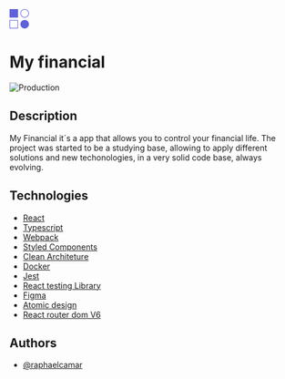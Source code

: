 
![Logo](/public/img/logo.png)


# My financial 

![Production](https://github.com/raphaelcamar/my-financial-front/actions/workflows/production-deployment.yml/badge.svg)

## Description
My Financial it´s a app that allows you to control your financial life. The project was started to be a studying base, allowing to apply different solutions and new techonologies, in a very solid code base, always evolving.


## Technologies

- <a href="[doc:introduction](https://pt-br.reactjs.org/)" target="_blank">React</a>
- <a href="[doc:introduction](https://www.typescriptlang.org/)" target="_blank">Typescript</a>
- <a href="[doc:introduction](https://webpack.js.org/)" target="_blank">Webpack</a>
- <a href="[doc:introduction](https://styled-components.com/)" target="_blank">Styled Components</a>
- <a href="[doc:introduction](https://blog.cleancoder.com/uncle-bob/2012/08/13/the-clean-architecture.html)" target="_blank">Clean Architeture</a>
- <a href="[doc:introduction](https://www.docker.com/)" target="_blank">Docker</a>
- <a href="[doc:introduction](https://jestjs.io/pt-BR/)" target="_blank">Jest</a>
- <a href="[doc:introduction](https://testing-library.com/docs/react-testing-library/intro/)" target="_blank">React testing Library</a>
- <a href="[doc:introduction](https://www.figma.com/)" target="_blank">Figma</a>
- <a href="[doc:introduction](https://atomicdesign.bradfrost.com/chapter-2/)" target="_blank">Atomic design</a>
- <a href="[doc:introduction](https://reactrouter.com/docs/en/v6/getting-started/overview)" target="_blank">React router dom V6</a>

## Authors
- [@raphaelcamar](https://www.github.com/raphaelcamar)
